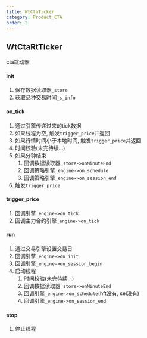 ```yaml
---
title: WtCtaTicker
category: Product_CTA
order: 2
---
```


## WtCtaRtTicker
cta跳动器

#### init
1. 保存数据读取器`_store`
2. 获取品种交易时间`_s_info`

#### on_tick
1. 通过引擎传递过来的tick数据
2. 如果线程为空, 触发`trigger_price`并返回
3. 如果行情时间小于本地时间, 触发`trigger_price`并返回
4. 时间校验(未完待续...)
5. 如果分钟结束
    1. 回调数据读取器`_store->onMinuteEnd`
    2. 回调策略引擎`_engine->on_schedule`
    3. 回调策略引擎`_engine->on_session_end`
6. 触发`trigger_price`

#### trigger_price
1. 回调引擎`_engine->on_tick`
2. 回调主力合约引擎`_engine->on_tick`

#### run
1. 通过交易引擎设置交易日
2. 回调引擎`_engine->on_init`
3. 回调引擎`_engine->on_session_begin`
4. 启动线程
    1. 时间校验(未完待续...)
    2. 回调数据读取器`_store->onMinuteEnd`
    3. 回调引擎`_engine->on_schedule`(hft没有, sel没有)
    4. 回调引擎`_engine->on_session_end`

#### stop
1. 停止线程
